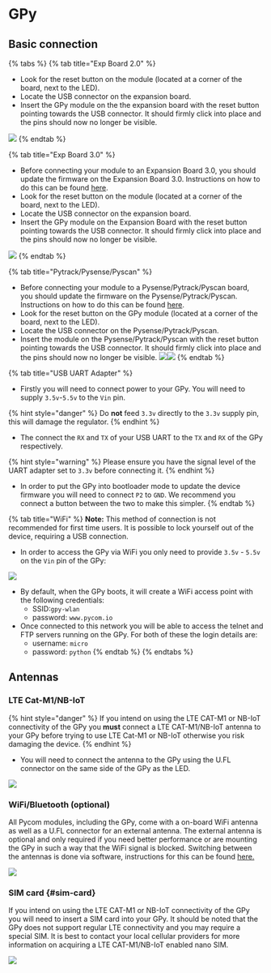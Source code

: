 # GPy

## Basic connection

{% tabs %}
{% tab title="Exp Board 2.0" %}
* Look for the reset button on the module \(located at a corner of the board, next to the LED\).
* Locate the USB connector on the expansion board.
* Insert the GPy module on the the expansion board with the reset button pointing towards the USB connector. It should firmly click into place and the pins should now no longer be visible.

![](../../.gitbook/assets/expansion_board_2_gpy.png)
{% endtab %}

{% tab title="Exp Board 3.0" %}
* Before connecting your module to an Expansion Board 3.0, you should update the firmware on the Expansion Board 3.0. Instructions on how to do this can be found [here](../../pytrackpysense/installation/firmware.md).
* Look for the reset button on the module \(located at a corner of the board, next to the LED\).
* Locate the USB connector on the expansion board.
* Insert the GPy module on the Expansion Board with the reset button pointing towards the USB connector. It should firmly click into place and the pins should now no longer be visible.

![](../../.gitbook/assets/expansion_board_3_gpy.png)
{% endtab %}

{% tab title="Pytrack/Pysense/Pyscan" %}
* Before connecting your module to a Pysense/Pytrack/Pyscan board, you should update the firmware on the Pysense/Pytrack/Pyscan. Instructions on how to do this can be found [here](../../pytrackpysense/installation/firmware.md).
* Look for the reset button on the GPy module \(located at a corner of the board, next to the LED\).
* Locate the USB connector on the Pysense/Pytrack/Pyscan.
* Insert the module on the Pysense/Pytrack/Pyscan with the reset button pointing towards the USB connector. It should firmly click into place and the pins should now no longer be visible. ![](https://blobscdn.gitbook.com/v0/b/gitbook-28427.appspot.com/o/assets%2F-LIfiUlGe6_zTmmvcuEa%2F-LKMXk1KQvBgjpw04I3u%2F-LIqejpmTIS1tbGw0Vrl%2FPysense_GPy.png?generation=1534772072781141&alt=media)![](https://blobscdn.gitbook.com/v0/b/gitbook-28427.appspot.com/o/assets%2F-LIfiUlGe6_zTmmvcuEa%2F-LKMXk1KQvBgjpw04I3u%2F-LIqekpWIfccll6qkt85%2FPytrack_GPy.png?generation=1534772080535030&alt=media)
{% endtab %}

{% tab title="USB UART Adapter" %}
* Firstly you will need to connect power to your GPy. You will need to supply `3.5v`-`5.5v` to the `Vin` pin.

{% hint style="danger" %}
Do **not** feed `3.3v` directly to the `3.3v` supply pin, this will damage the regulator.
{% endhint %}

* The connect the `RX` and `TX` of your USB UART to the `TX` and `RX` of the GPy respectively.

{% hint style="warning" %}
Please ensure you have the signal level of the UART adapter set to `3.3v` before connecting it.
{% endhint %}

* In order to put the GPy into bootloader mode to update the device firmware you will need to connect `P2` to `GND`. We recommend you connect a button between the two to make this simpler.
{% endtab %}

{% tab title="WiFi" %}
**Note:** This method of connection is not recommended for first time users. It is possible to lock yourself out of the device, requiring a USB connection.

* In order to access the GPy via WiFi you only need to provide `3.5v` - `5.5v` on the `Vin` pin of the GPy:

![](../../.gitbook/assets/bare_gpy.png)

* By default, when the GPy boots, it will create a WiFi access point with the following credentials:
  * SSID:`gpy-wlan`
  * password: `www.pycom.io`
* Once connected to this network you will be able to access the telnet and FTP servers running on the GPy. For both of these the login details are:
  * username: `micro`
  * password: `python`
{% endtab %}
{% endtabs %}

## Antennas

### LTE Cat-M1/NB-IoT

{% hint style="danger" %}
If you intend on using the LTE CAT-M1 or NB-IoT connectivity of the GPy you **must** connect a LTE CAT-M1/NB-IoT antenna to your GPy before trying to use LTE Cat-M1 or NB-IoT otherwise you risk damaging the device.
{% endhint %}

* You will need to connect the antenna to the GPy using the U.FL connector on the same side of the GPy as the LED.

![](../../.gitbook/assets/lte_ant_gpy.png)

### WiFi/Bluetooth \(optional\)

All Pycom modules, including the GPy, come with a on-board WiFi antenna as well as a U.FL connector for an external antenna. The external antenna is optional and only required if you need better performance or are mounting the GPy in such a way that the WiFi signal is blocked. Switching between the antennas is done via software, instructions for this can be found [here.](../../firmwareapi/pycom/network/wlan.md)

![](../../.gitbook/assets/wifi_pigtail_ant_gpy.png)

### SIM card {#sim-card}

If you intend on using the LTE CAT-M1 or NB-IoT connectivity of the GPy you will need to insert a SIM card into your GPy. It should be noted that the GPy does not support regular LTE connectivity and you may require a special SIM. It is best to contact your local cellular providers for more information on acquiring a LTE CAT-M1/NB-IoT enabled nano SIM.

![](../../.gitbook/assets/sim_gpy.png)


